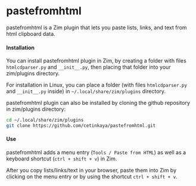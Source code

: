 pastefromhtml
=============

pastefromhtml is a Zim plugin that lets you paste lists, links, and text from html clipboard data. 

#### Installation

You can install pastefromhtml plugin in Zim, by creating a folder with files `htmlcdparser.py` and `__init__.py`, then placing that folder into your zim/plugins directory. 

For installation in Linux, you can place a folder (with files `htmlcdparser.py` and `__init__.py` inside) in  `~/.local/share/zim/plugins` directory. 

pastefromhtml plugin can also be installed by cloning the github repository in zim/plugins directory: 

```sh
cd ~/.local/share/zim/plugins
git clone https://github.com/cetinkaya/pastefromhtml.git
```

#### Use

pastefromhtml adds a menu entry (`Tools / Paste from HTML`) as well as a keyboard shortcut (`ctrl + shift + v`) in Zim. 

After you copy lists/links/text in your browser, paste them into Zim by clicking on the menu entry or by using the shortcut `ctrl + shift + v`.
